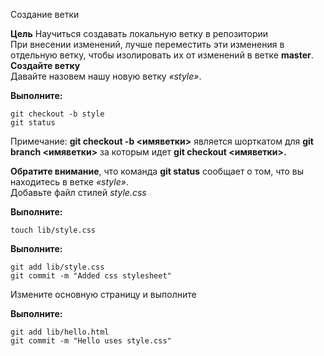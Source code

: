 

Создание ветки

**Цель**
Научиться создавать локальную ветку в репозитории  
При внесении изменений, лучше переместить эти изменения в отдельную ветку, чтобы изолировать их от изменений в ветке **master**.  
**Создайте ветку**  
Давайте назовем нашу новую ветку *«style»*.  

**Выполните:**  
  
`git checkout -b style`  
`git status`  
  
Примечание: **git checkout -b <имяветки>** является шорткатом для **git branch <имяветки>**  за которым идет **git checkout <имяветки>.**  
  
**Обратите внимание**, что команда **git status** сообщает о том, что вы находитесь в ветке *«style»*.  
Добавьте файл стилей *style.css*

**Выполните:**  

`touch lib/style.css`  

**Выполните:**  
  
`git add lib/style.css`  
`git commit -m "Added css stylesheet"`  
  
Измените основную страницу и выполните  
  
**Выполните:**  

`git add lib/hello.html`  
`git commit -m "Hello uses style.css"`  
